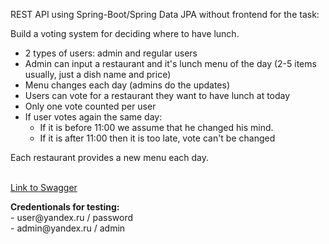 REST API using Spring-Boot/Spring Data JPA without frontend for the task:

Build a voting system for deciding where to have lunch.
- 2 types of users: admin and regular users
- Admin can input a restaurant and it's lunch menu of the day (2-5 items usually, just a dish name and price)
- Menu changes each day (admins do the updates)
- Users can vote for a restaurant they want to have lunch at today
- Only one vote counted per user
- If user votes again the same day:
   - If it is before 11:00 we assume that he changed his mind.
   - If it is after 11:00 then it is too late, vote can't be changed

Each restaurant provides a new menu each day.


<br>
<a href='http://localhost:9999/swagger-ui/index.html#/' target="_blank">Link to Swagger</a><br>
<p><b>Credentionals for testing:</b><br>
                        - user@yandex.ru / password<br>
                        - admin@yandex.ru / admin<br>

